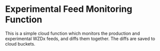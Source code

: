 # Experimental Feed Monitoring Function

This is a simple cloud function which monitors the production and experimental WZDx feeds, and diffs them together. The diffs are saved to cloud buckets.
